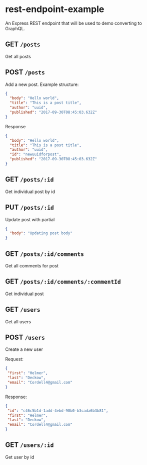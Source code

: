 # rest-endpoint-example

An Express REST endpoint that will be used to demo converting to GraphQL.

## GET `/posts`

Get all posts

## POST `/posts`

Add a new post. Example structure:

```json
{
  "body": "Hello world",
  "title": "This is a post title",
  "author": "uuid",
  "published": "2017-09-30T08:45:03.632Z"
}
```

Response

```json
{
  "body": "Hello world",
  "title": "This is a post title",
  "author": "uuid",
  "id": "newuuidforpost",
  "published": "2017-09-30T08:45:03.632Z"
}
```

## GET `/posts/:id`

Get individual post by id

## PUT `/posts/:id`

Update post with partial

```json
{
  "body": "Updating post body"
}
```

## GET `/posts/:id/comments`

Get all comments for post

## GET `/posts/:id/comments/:commentId`

Get individual post

## GET `/users`

Get all users

## POST `/users`

Create a new user

Request:

```json
{
 "first": "Helmer",
 "last": "Deckow",
 "email": "Cordell4@gmail.com"
}
```

Response:

```json
{
 "id": "c46c5b1d-1add-4ebd-98b0-b3cada6b3b81",
 "first": "Helmer",
 "last": "Deckow",
 "email": "Cordell4@gmail.com"
}
```

## GET `/users/:id`

Get user by id
